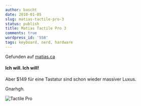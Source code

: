 ```yaml
---
author: bascht
date: 2010-01-05
slug: matias-tactile-pro-3
status: publish
title: Matias Tactile Pro 3
comments: true
wordpress_id: '558'
tags: keyboard, nerd, hardware
---
```

Gefunden auf [matias.ca](http://matias.ca/tactilepro3/)

#### Ich will. Ich will!   

Aber $149 für eine Tastatur sind schon wieder massiver Luxus.

Gnarhgh.

![Tactile Pro](/blog/2010-01-05-matias-tactile-pro-3/media_httpmatiascatac_shjly-scaled1000.jpg)


